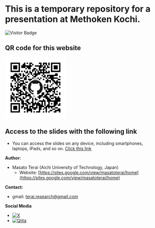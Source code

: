 # This is a temporary repository for a presentation at Methoken Kochi.
![Visitor Badge](https://visitor-badge.laobi.icu/badge?page_id=masato-terai.JSLARF_Kansai_2025)


<h2>QR code for this website</h2>
<img src="qrcode.png" alt="QR code" width="200">

## Access to the slides with the following link
- You can access the slides on any device, including smartphones, laptops, iPads, and so on.
[Click this link]()

**Author:** 
- Masato Terai (Aichi University of Technology, Japan)
  - Website: [https://sites.google.com/view/masatoterai/home](https://sites.google.com/view/masatoterai/home) 

**Contact:**
- gmail: terai.research@gmail.com

**Social Media**
- [![X](https://img.shields.io/badge/X-1DA1F2?style=flat&logo=twitter&logoColor=white)](https://x.com/uniquefreshman)
- [![Qiita](https://img.shields.io/badge/Qiita-55C500?style=flat&logo=qiita&logoColor=white)](https://qiita.com/masato-terai)

